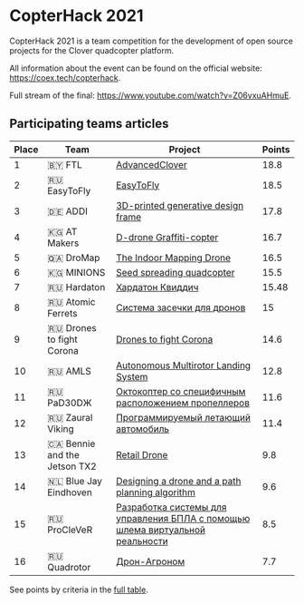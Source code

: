 # CopterHack 2021

CopterHack 2021 is a team competition for the development of open source projects for the Clover quadcopter platform.

All information about the event can be found on the official website: https://coex.tech/copterhack.

Full stream of the final: https://www.youtube.com/watch?v=Z06vxuAHmuE.

## Participating teams articles

|Place|Team|Project|Points|
|-|-|-|-|
|1|🇧🇾 FTL|[AdvancedClover](../ru/advanced_clover.html)|18.8|
|2|🇷🇺 EasyToFly|[EasyToFly](../ru/easytofly.html)|18.5|
|3|🇩🇪 ADDI|[3D-printed generative design frame](generative_design_frame.md)|17.8|
|4|🇰🇬 AT Makers|[D-drone Graffiti-copter](ddrone.md)|16.7|
|5|🇶🇦 DroMap|[The Indoor Mapping Drone](dromap.md)|16.5|
|6|🇰🇬 MINIONS|[Seed spreading quadcopter](seeding_drone.md)|15.5|
|7|🇷🇺 Hardaton|[Хардатон Квиддич](../ru/hardaton_quidditch.html)|15.48|
|8|🇷🇺 Atomic Ferrets|[Система засечки для дронов](../ru/race_timing_sys_copterhack.html)|15|
|9|🇷🇺 Drones to fight Corona|[Drones to fight Corona](anticorona_drones.md)|14.6|
|10|🇷🇺 AMLS|[Autonomous Multirotor Landing System](amls.md)|12.8|
|11|🇷🇺 PаD30DЖ|[Октокоптер со специфичным расположением пропеллеров](../ru/oktazodg.html)|11.6|
|12|🇷🇺 Zaural Viking|[Программируемый летающий автомобиль](../ru/zaural_viking.html)|11.4|
|13|🇨🇦 Bennie and the Jetson TX2|[Retail Drone](bennie.md)|9.8|
|14|🇳🇱 Blue Jay Eindhoven|[Designing a drone and a path planning algorithm](blue_jay_eindhoven.md)|9.6|
|15|🇷🇺 ProCleVeR|[Разработка системы для управления БПЛА с помощью шлема виртуальной реальности](../ru/remote-control-with-oculusvr.html)|8.5|
|16|🇷🇺 Quadrotor|[Дрон-Агроном](../ru/drone-agronom.html)|7.7|

See points by criteria in the [full table](https://docs.google.com/spreadsheets/d/1L9NDrw4c4vTCIVR3aC8ErAjxnuBg-Afil9AwUQZVJ5I/edit?usp=sharing).
